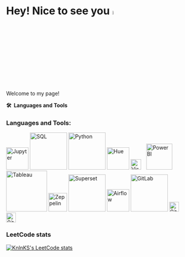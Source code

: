 # Hey! Nice to see you <a href="https://www.gautamkrishnar.com/"><img src="https://media.giphy.com/media/hvRJCLFzcasrR4ia7z/giphy.gif" width="5%"></a>

Welcome to my page!

<b>🛠️&nbsp;&nbsp;Languages&nbsp;and&nbsp;Tools</b>

### Languages and Tools:
<p align="left"> 
  <img alt="Jupyter" src="https://upload.wikimedia.org/wikipedia/commons/thumb/3/38/Jupyter_logo.svg/1767px-Jupyter_logo.svg.png" width="60"/>     
  <img alt="SQL" src="https://i.pinimg.com/736x/01/1d/b5/011db55ecc6a52a484a4f9be63158259.jpg" width="100"/> 
  <img alt="Python" src="https://upload.wikimedia.org/wikipedia/commons/thumb/f/f8/Python_logo_and_wordmark.svg/2560px-Python_logo_and_wordmark.svg.png" width="100"/> 
  <img alt="Hue" src="https://logovectorseek.com/wp-content/uploads/2021/08/hue-gethue-com-logo-vector.png" width="60"/> 
  <img alt="Visual Studio Code" src="https://cdn.jsdelivr.net/gh/devicons/devicon/icons/vscode/vscode-original.svg" style="padding-right:10px;" width="28px"/>
  <img alt="PowerBI" src="https://pei.com/wp-content/uploads/2016/08/maxresdefaultreduced.jpg" width="70"/>
  <img alt="Tableau" src="https://upload.wikimedia.org/wikipedia/ru/thumb/0/06/Tableau_logo.svg/1280px-Tableau_logo.svg.png" width="110" />
  <img alt="Zeppelin" src="https://zeppelin.apache.org/assets/themes/zeppelin/img/zeppelin_classic_logo.png" width="50" />
  <img alt="Superset" src="https://upload.wikimedia.org/wikipedia/commons/thumb/6/6f/Superset-logo.svg/2560px-Superset-logo.svg.png" width="100" />
  <img alt="Airflow" src="https://airflow.apache.org/images/feature-image.png" width="60" />
  <img alt="GitLab" src="https://upload.wikimedia.org/wikipedia/commons/thumb/e/e1/GitLab_logo.svg/2560px-GitLab_logo.svg.png" width="100"/> 
  <img alt="Git" width="26px" src="https://cdn.jsdelivr.net/gh/devicons/devicon/icons/git/git-original.svg" style="padding-right:10px;" />
  <img alt="GitHub" width="26px" src="https://user-images.githubusercontent.com/3369400/139447912-e0f43f33-6d9f-45f8-be46-2df5bbc91289.png" style="padding-right:10px;" />
</p>


### LeetCode stats
[![KnlnKS's LeetCode stats](https://leetcode-stats-six.vercel.app/api?username=pluf&theme=dark)](https://github.com/TanasevichPS/projects)
